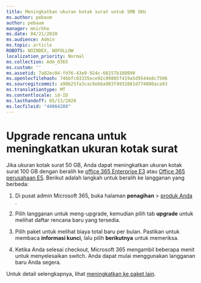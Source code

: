 ```yaml
---
title: Meningkatkan ukuran kotak surat untuk SMB SKU
ms.author: pebaum
author: pebaum
manager: mnirkhe
ms.date: 04/21/2020
ms.audience: Admin
ms.topic: article
ROBOTS: NOINDEX, NOFOLLOW
localization_priority: Normal
ms.collection: Adm_O365
ms.custom: ''
ms.assetid: 7a82ec04-fdf6-43e9-924c-66157b180890
ms.openlocfilehash: 74bbfc03335ece92c09805f419a5d9544e8c7506
ms.sourcegitcommit: a98b25fa3cac9ebba983f4932881d774880aca93
ms.translationtype: MT
ms.contentlocale: id-ID
ms.lasthandoff: 05/13/2020
ms.locfileid: "44064288"
---
```

# <a name="upgrade-plans-to-increase-mailbox-size"></a>Upgrade rencana untuk meningkatkan ukuran kotak surat

Jika ukuran kotak surat 50 GB, Anda dapat meningkatkan ukuran kotak surat 100 GB dengan beralih ke [office 365 Enterprise E3](https://products.office.com/business/office-365-enterprise-e3-business-software) atau [Office 365 perusahaan E5](https://products.office.com/business/office-365-enterprise-e5-business-software). Berikut adalah langkah untuk beralih ke langganan yang berbeda:
  
1. Di pusat admin Microsoft 365, buka halaman **penagihan**  >  [produk Anda](https://go.microsoft.com/fwlink/p/?linkid=842054) .

2. Pilih langganan untuk meng-upgrade, kemudian pilih tab **upgrade** untuk melihat daftar rencana baru yang tersedia.

3. Pilih paket untuk melihat biaya total baru per bulan. Pastikan untuk membaca **informasi kunci**, lalu pilih **berikutnya** untuk memeriksa.

4. Ketika Anda selesai checkout, Microsoft 365 mengambil beberapa menit untuk menyelesaikan switch. Anda dapat mulai menggunakan langganan baru Anda segera.

Untuk detail selengkapnya, lihat [meningkatkan ke paket lain](https://docs.microsoft.com/microsoft-365/commerce/subscriptions/upgrade-to-different-plan).